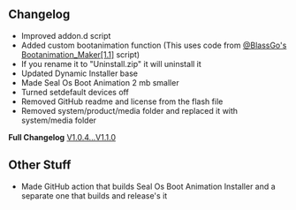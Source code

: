 ## Changelog
- Improved addon.d script
- Added custom bootanimation function  (This uses code from [@BlassGo's](https://forum.xda-developers.com/m/blassgo.11402469/) [Bootanimation_Maker[1.1]](https://t.me/skyflyteam/505) script)
- If you rename it to "Uninstall.zip" it will uninstall it
- Updated Dynamic Installer base
- Made Seal Os Boot Animation 2 mb smaller
- Turned setdefault devices off
- Removed GitHub readme and license from the flash file
- Removed system/product/media folder and replaced it with system/media folder 

**Full Changelog** [V1.0.4...V1.1.0](https://github.com/TOBY19k/Seal-Os-Boot-Animation-Installer/compare/V1.0.4...V1.1.0)
## Other Stuff
- Made GitHub action that builds Seal Os Boot Animation Installer and a separate one that builds and release's it
